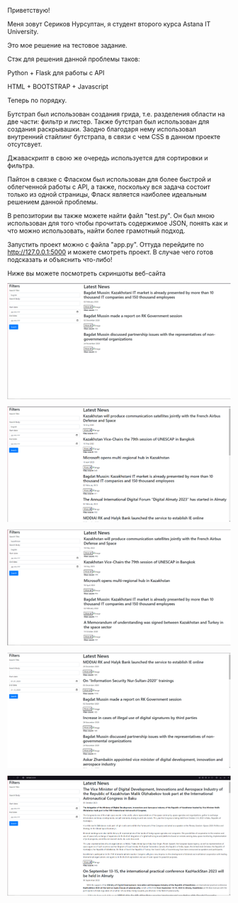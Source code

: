 Приветствую!

Меня зовут Сериков Нурсултан, я студент второго курса Astana IT University.

Это мое решение на тестовое задание.

Стэк для решения данной проблемы таков:

Python + Flask для работы с API

HTML + BOOTSTRAP + Javascript

Теперь по порядку.

Бутстрап был использован создания грида, т.е. разделения области на две части: фильтр и листер. Также бутстрап был использован для создания раскрывашки. Заодно благодаря нему использовал внутренний стайлинг бутстрапа, в связи с чем CSS в данном проекте отсутсвует.

Джаваскрипт в свою же очередь используется для сортировки и фильтра. 

Пайтон в связке с Фласком был использован для более быстрой и облегченной работы с API, а также, поскольку вся задача состоит только из одной страницы, Фласк является наиболее идеальным решением данной проблемы.

В репозитории вы также можете найти файл "test.py". Он был мною использован для того чтобы прочитать содержимое JSON, понять как и что можно использовать, найти более грамотный подход.

Запустить проект можно с файла "app.py". Оттуда перейдите по http://127.0.0.1:5000 и можете смотреть проект. В случае чего готов подсказать и объяснить что-либо!

Ниже вы можете посмотреть скриншоты веб-сайта

![screenshot](src/1.png)

![screenshot](src/2.png)

![screenshot](src/3.png)

![screenshot](src/4.png)

![screenshot](src/6.png)
